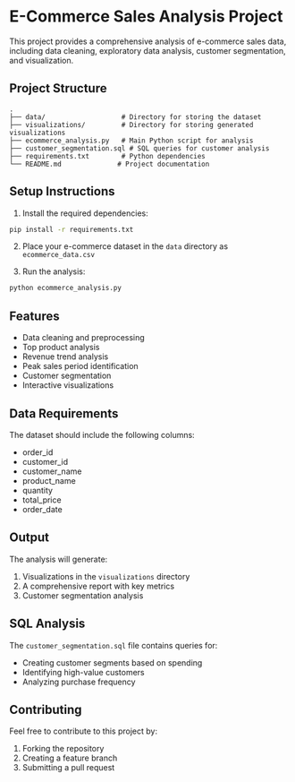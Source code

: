 # E-Commerce Sales Analysis Project

This project provides a comprehensive analysis of e-commerce sales data, including data cleaning, exploratory data analysis, customer segmentation, and visualization.

## Project Structure

```
.
├── data/                   # Directory for storing the dataset
├── visualizations/         # Directory for storing generated visualizations
├── ecommerce_analysis.py   # Main Python script for analysis
├── customer_segmentation.sql # SQL queries for customer analysis
├── requirements.txt        # Python dependencies
└── README.md              # Project documentation
```

## Setup Instructions

1. Install the required dependencies:
```bash
pip install -r requirements.txt
```

2. Place your e-commerce dataset in the `data` directory as `ecommerce_data.csv`

3. Run the analysis:
```bash
python ecommerce_analysis.py
```

## Features

- Data cleaning and preprocessing
- Top product analysis
- Revenue trend analysis
- Peak sales period identification
- Customer segmentation
- Interactive visualizations

## Data Requirements

The dataset should include the following columns:
- order_id
- customer_id
- customer_name
- product_name
- quantity
- total_price
- order_date

## Output

The analysis will generate:
1. Visualizations in the `visualizations` directory
2. A comprehensive report with key metrics
3. Customer segmentation analysis

## SQL Analysis

The `customer_segmentation.sql` file contains queries for:
- Creating customer segments based on spending
- Identifying high-value customers
- Analyzing purchase frequency

## Contributing

Feel free to contribute to this project by:
1. Forking the repository
2. Creating a feature branch
3. Submitting a pull request 